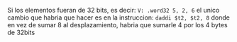 Si los elementos fueran de 32 bits, es decir:
`V: .word32 5, 2, 6`
el unico cambio que habria que hacer es en la instruccion:
`daddi $t2, $t2, 8`
donde en vez de sumar 8 al desplazamiento, habria que sumarle 4 por los 4 bytes de 32bits

